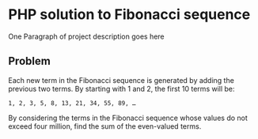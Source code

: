 # PHP solution to Fibonacci sequence

One Paragraph of project description goes here

## Problem

Each new term in the Fibonacci sequence is generated by adding the previous two terms. By starting with 1 and 2, the first 10 terms will be:

```
1, 2, 3, 5, 8, 13, 21, 34, 55, 89, …
```

By considering the terms in the Fibonacci sequence whose values do not exceed four million, find the sum of the even-valued terms.

